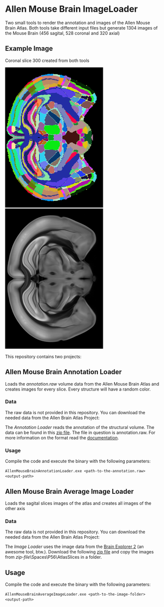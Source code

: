 # Allen Mouse Brain ImageLoader
Two small tools to render the annotation and images of the Allen Mouse Brain Atlas.
Both tools take different input files but generate 1304 images of the Mouse Brain (456 sagital, 528 coronal and 320 axial)

## Example Image
Coronal slice 300 created from both tools

![annotation image - coronal slice 300](Annotation_Y_300.png)
![average image - coronal slice 300](Average_Y_300.png)


This repository contains two projects:

## Allen Mouse Brain Annotation Loader
Loads the *annotation.raw* volume data from the Allen Mouse Brain Atlas and creates images for every slice. Every structure will have a random color.


### Data
The raw data is not provided in this repository. You can download the needed data from the Allen Brain Atlas Project:

The *Annotation Loader* reads the annotation of the structural volume. The data can be found in this [zip file](http://download.alleninstitute.org/informatics-archive/current-release/mouse_annotation/P56_Mouse_annotation.zip). The file in question is annotation.raw. For more information on the format read the [documentation](http://help.brain-map.org/display/mousebrain/API).

### Usage
Compile the code and execute the binary with the following parameters: 

```AllenMouseBrainAnnotationLoader.exe <path-to-the-annotation.raw> <output-path>```

## Allen Mouse Brain Average Image Loader
Loads the sagital slices images of the atlas and creates all images of the other axis

### Data
The raw data is not provided in this repository. You can download the needed data from the Allen Brain Atlas Project:

The *Image Loader* uses the image data from the [Brain Explorer 2](http://mouse.brain-map.org/static/brainexplorer) (an awesome tool, btw.). Download the following [zip file](http://www.brain-map.org/BrainExplorer2/Atlases/Mouse_Common_Coordinate_1.zip) and copy the images from *zip-file*\Spaces\P56\AtlasSlices in a folder.

## Usage
Compile the code and execute the binary with the following parameters:

```AllenMouseBrainAverageImageLoader.exe <path-to-the-image-folder> <output-path>```